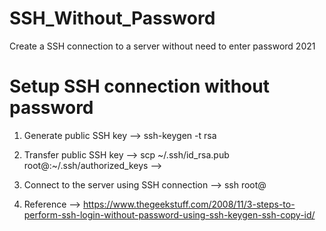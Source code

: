 # SSH_Without_Password
Create a SSH connection to a server without need to enter password 2021

# Setup SSH connection without password

1. Generate public SSH key
--> ssh-keygen -t rsa

2. Transfer public SSH key
--> scp ~/.ssh/id_rsa.pub root@<Server-IP>:~/.ssh/authorized_keys 
--> <Enter Server Password>
  
3. Connect to the server using SSH connection
--> ssh root@<Server-IP>
  
4. Reference
--> https://www.thegeekstuff.com/2008/11/3-steps-to-perform-ssh-login-without-password-using-ssh-keygen-ssh-copy-id/
